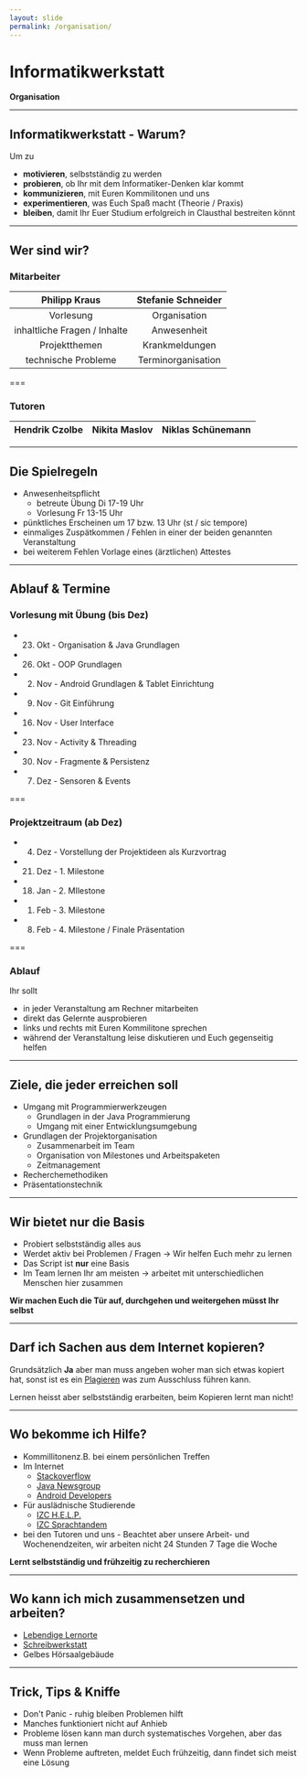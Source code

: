 ```yaml
---
layout: slide
permalink: /organisation/
---
```


# Informatikwerkstatt
__Organisation__

---

## Informatikwerkstatt - Warum?

Um zu

* __motivieren__, selbstständig zu werden
* __probieren__, ob Ihr mit dem Informatiker-Denken klar kommt
* __kommunizieren__, mit Euren Kommilitonen und uns
* __experimentieren__, was Euch Spaß macht (Theorie / Praxis)
* __bleiben__, damit Ihr Euer Studium erfolgreich in Clausthal bestreiten könnt

---

## Wer sind wir?

### Mitarbeiter

| Philipp Kraus | Stefanie Schneider |
|:-------------:|:------------------:|
| Vorlesung     | Organisation       |
| inhaltliche Fragen / Inhalte | Anwesenheit  |
| Projektthemen | Krankmeldungen |
| technische Probleme | Terminorganisation  |

===

### Tutoren

| Hendrik Czolbe | Nikita Maslov | Niklas Schünemann |
|:--------------:|:-------------:|:-----------------:|

---

## Die Spielregeln

* Anwesenheitspflicht
    * betreute Übung Di 17-19 Uhr 
    * Vorlesung Fr 13-15 Uhr
* pünktliches Erscheinen um 17 bzw. 13 Uhr (st / sic tempore)
* einmaliges Zuspätkommen / Fehlen in einer der beiden genannten Veranstaltung
* bei weiterem Fehlen Vorlage eines (ärztlichen) Attestes

---

## Ablauf & Termine

### Vorlesung mit Übung (bis Dez)

* 23. Okt - Organisation & Java Grundlagen
* 26. Okt - OOP Grundlagen
* 02. Nov - Android Grundlagen & Tablet Einrichtung
* 09. Nov - Git Einführung
* 16. Nov - User Interface
* 23. Nov - Activity & Threading
* 30. Nov - Fragmente & Persistenz
* 07. Dez - Sensoren & Events

===

### Projektzeitraum (ab Dez)

* 04. Dez - Vorstellung der Projektideen als Kurzvortrag
* 21. Dez - 1. Milestone
* 18. Jan - 2. MIlestone
* 01. Feb - 3. Milestone
* 08. Feb - 4. Milestone / Finale Präsentation

===

### Ablauf

Ihr sollt

* in jeder Veranstaltung am Rechner mitarbeiten
* direkt das Gelernte ausprobieren
* links und rechts mit Euren Kommilitone sprechen
* während der Veranstaltung leise diskutieren und Euch gegenseitig helfen

---

## Ziele, die jeder erreichen soll

* Umgang mit Programmierwerkzeugen
    * Grundlagen in der Java Programmierung
    * Umgang mit einer Entwicklungsumgebung
* Grundlagen der Projektorganisation
    * Zusammenarbeit im Team
    * Organisation von Milestones und Arbeitspaketen
    * Zeitmanagement   
* Recherchemethodiken
* Präsentationstechnik

---

## Wir bietet nur die Basis

* Probiert selbstständig alles aus
* Werdet aktiv bei Problemen / Fragen &rarr; Wir helfen Euch mehr zu lernen
* Das Script ist __nur__ eine Basis
* Im Team lernen Ihr am meisten &rarr; arbeitet mit unterschiedlichen Menschen hier zusammen

__Wir machen Euch die Tür auf, durchgehen und weitergehen müsst Ihr selbst__

---

## Darf ich Sachen aus dem Internet kopieren?

Grundsätzlich __Ja__
aber man muss angeben woher man sich etwas kopiert hat, sonst ist es ein [Plagieren](https://de.wikipedia.org/wiki/Plagiat) was zum Ausschluss führen kann.

Lernen heisst aber selbstständig erarbeiten, beim Kopieren lernt man nicht!

---

## Wo bekomme ich Hilfe?

* Kommillitonenz.B. bei einem persönlichen Treffen
* Im Internet
    * [Stackoverflow](https://stackoverflow.com/) 
    * [Java Newsgroup](https://groups.google.com/forum/#!forum/comp.lang.java.programmer)
    * [Android Developers](https://developer.android.com/support)
* Für auslädnische Studierende
    * [IZC H.E.L.P.](https://www.izc.tu-clausthal.de/sprachenzentrum/deutsch/help/) 
    * [IZC Sprachtandem](https://www.izc.tu-clausthal.de/sprachenzentrum/deutsch/sprachtandem/)
* bei den Tutoren und uns - Beachtet aber unsere Arbeit- und Wochenendzeiten, wir arbeiten nicht 24 Stunden 7 Tage die Woche

__Lernt selbstständig und frühzeitig zu recherchieren__

---

## Wo kann ich mich zusammensetzen und arbeiten?

* [Lebendige Lernorte](https://www.lernorte.tu-clausthal.de/)
* [Schreibwerkstatt](https://www.schreibwerkstatt.tu-clausthal.de/)
* Gelbes Hörsaalgebäude

---

## Trick, Tips & Kniffe

* Don't Panic - ruhig bleiben Problemen hilft
* Manches funktioniert nicht auf Anhieb
* Probleme lösen kann man durch systematisches Vorgehen, aber das muss man lernen
* Wenn Probleme auftreten, meldet Euch frühzeitig, dann findet sich meist eine Lösung

